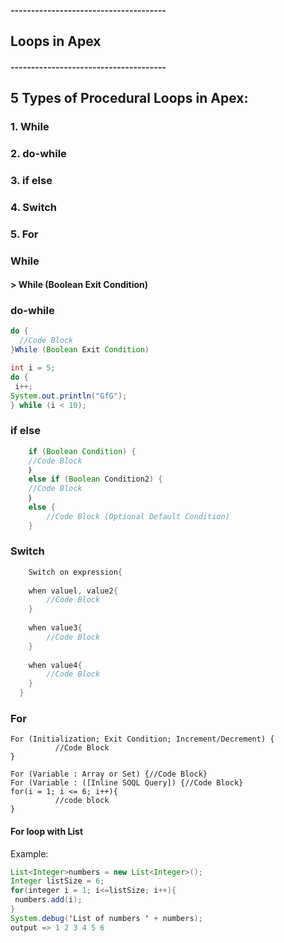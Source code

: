####                    --------------------------------------
##                               Loops in Apex
####                    --------------------------------------
##                     5 Types of Procedural Loops in Apex:

### 1. While
### 2. do-while
### 3. if else
### 4. Switch
### 5. For

 ### While
 ####   > While (Boolean Exit Condition)


### do-while
```java
do {
  //Code Block
}While (Boolean Exit Condition)
```

```java
int i = 5;   
do { 
 i++; 
System.out.println("GfG"); 
} while (i < 10); 
```


### if else
```java
  	if (Boolean Condition) {
  	//Code Block
  	｝
  	else if (Boolean Condition2) {
  	//Code Block
  	｝
  	else {
  		//Code Block (Optional Default Condition)
  	}
```

### Switch
```java
    Switch on expression{
  
  	when valuel, value2{
  		//Code Block
  	}
  	 
  	when value3{
  		//Code Block
  	}
  
  	when value4{
  		//Code Block
  	}
  }
```

### For
```
For (Initialization; Exit Condition; Increment/Decrement) {
          //Code Block
}

For (Variable : Array or Set) {//Code Block}
For (Variable : ([Inline SOQL Query]) {//Code Block}
for(i = 1; i <= 6; i++){
          //code block
}
```
#### For loop with List
Example:
```java
List<Integer>numbers = new List<Integer>();
Integer listSize = 6;
for(integer i = 1; i<=listSize; i++){
 numbers.add(i);
}
System.debug('List of numbers ' + numbers);
output => 1 2 3 4 5 6
```

   
